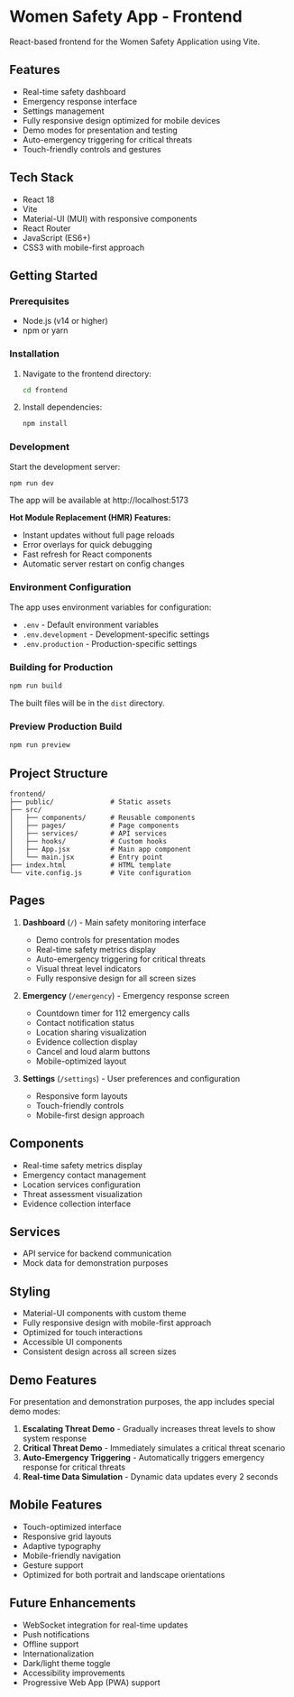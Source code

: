 # Women Safety App - Frontend

React-based frontend for the Women Safety Application using Vite.

## Features

- Real-time safety dashboard
- Emergency response interface
- Settings management
- Fully responsive design optimized for mobile devices
- Demo modes for presentation and testing
- Auto-emergency triggering for critical threats
- Touch-friendly controls and gestures

## Tech Stack

- React 18
- Vite
- Material-UI (MUI) with responsive components
- React Router
- JavaScript (ES6+)
- CSS3 with mobile-first approach

## Getting Started

### Prerequisites

- Node.js (v14 or higher)
- npm or yarn

### Installation

1. Navigate to the frontend directory:
   ```bash
   cd frontend
   ```

2. Install dependencies:
   ```bash
   npm install
   ```

### Development

Start the development server:
```bash
npm run dev
```

The app will be available at http://localhost:5173

**Hot Module Replacement (HMR) Features:**
- Instant updates without full page reloads
- Error overlays for quick debugging
- Fast refresh for React components
- Automatic server restart on config changes

### Environment Configuration

The app uses environment variables for configuration:
- `.env` - Default environment variables
- `.env.development` - Development-specific settings
- `.env.production` - Production-specific settings

### Building for Production

```bash
npm run build
```

The built files will be in the `dist` directory.

### Preview Production Build

```bash
npm run preview
```

## Project Structure

```
frontend/
├── public/              # Static assets
├── src/
│   ├── components/      # Reusable components
│   ├── pages/           # Page components
│   ├── services/        # API services
│   ├── hooks/           # Custom hooks
│   ├── App.jsx          # Main app component
│   └── main.jsx         # Entry point
├── index.html           # HTML template
└── vite.config.js       # Vite configuration
```

## Pages

1. **Dashboard** (`/`) - Main safety monitoring interface
   - Demo controls for presentation modes
   - Real-time safety metrics display
   - Auto-emergency triggering for critical threats
   - Visual threat level indicators
   - Fully responsive design for all screen sizes

2. **Emergency** (`/emergency`) - Emergency response screen
   - Countdown timer for 112 emergency calls
   - Contact notification status
   - Location sharing visualization
   - Evidence collection display
   - Cancel and loud alarm buttons
   - Mobile-optimized layout

3. **Settings** (`/settings`) - User preferences and configuration
   - Responsive form layouts
   - Touch-friendly controls
   - Mobile-first design approach

## Components

- Real-time safety metrics display
- Emergency contact management
- Location services configuration
- Threat assessment visualization
- Evidence collection interface

## Services

- API service for backend communication
- Mock data for demonstration purposes

## Styling

- Material-UI components with custom theme
- Fully responsive design with mobile-first approach
- Optimized for touch interactions
- Accessible UI components
- Consistent design across all screen sizes

## Demo Features

For presentation and demonstration purposes, the app includes special demo modes:

1. **Escalating Threat Demo** - Gradually increases threat levels to show system response
2. **Critical Threat Demo** - Immediately simulates a critical threat scenario
3. **Auto-Emergency Triggering** - Automatically triggers emergency response for critical threats
4. **Real-time Data Simulation** - Dynamic data updates every 2 seconds

## Mobile Features

- Touch-optimized interface
- Responsive grid layouts
- Adaptive typography
- Mobile-friendly navigation
- Gesture support
- Optimized for both portrait and landscape orientations

## Future Enhancements

- WebSocket integration for real-time updates
- Push notifications
- Offline support
- Internationalization
- Dark/light theme toggle
- Accessibility improvements
- Progressive Web App (PWA) support
